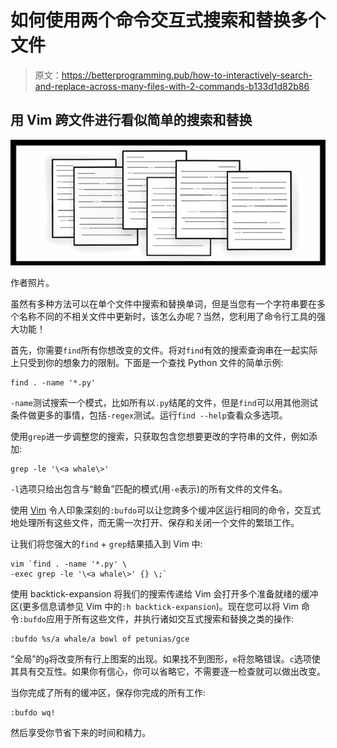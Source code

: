 # 如何使用两个命令交互式搜索和替换多个文件

> 原文：<https://betterprogramming.pub/how-to-interactively-search-and-replace-across-many-files-with-2-commands-b133d1d82b86>

## 用 Vim 跨文件进行看似简单的搜索和替换

![](img/7ba76750db5960327f97eff61e9b21ab.png)

作者照片。

虽然有多种方法可以在单个文件中搜索和替换单词，但是当您有一个字符串要在多个名称不同的不相关文件中更新时，该怎么办呢？当然，您利用了命令行工具的强大功能！

首先，你需要`find`所有你想改变的文件。将对`find`有效的搜索查询串在一起实际上只受到你的想象力的限制。下面是一个查找 Python 文件的简单示例:

```
find . -name '*.py'
```

`-name`测试搜索一个模式，比如所有以`.py`结尾的文件，但是`find`可以用其他测试条件做更多的事情，包括`-regex`测试。运行`find --help`查看众多选项。

使用`grep`进一步调整您的搜索，只获取包含您想要更改的字符串的文件，例如添加:

```
grep -le '\<a whale\>'
```

`-l`选项只给出包含与“鲸鱼”匹配的模式(用`-e`表示)的所有文件的文件名。

使用 [Vim](https://github.com/vim/vim) 令人印象深刻的`:bufdo`可以让您跨多个缓冲区运行相同的命令，交互式地处理所有这些文件，而无需一次打开、保存和关闭一个文件的繁琐工作。

让我们将您强大的`find` + `grep`结果插入到 Vim 中:

```
vim `find . -name '*.py' \
-exec grep -le '\<a whale\>' {} \;`
```

使用 backtick-expansion 将我们的搜索传递给 Vim 会打开多个准备就绪的缓冲区(更多信息请参见 Vim 中的`:h backtick-expansion`)。现在您可以将 Vim 命令`:bufdo`应用于所有这些文件，并执行诸如交互式搜索和替换之类的操作:

```
:bufdo %s/a whale/a bowl of petunias/gce
```

“全局”的`g`将改变所有行上图案的出现。如果找不到图形，`e`将忽略错误。`c`选项使其具有交互性。如果你有信心，你可以省略它，不需要逐一检查就可以做出改变。

当你完成了所有的缓冲区，保存你完成的所有工作:

```
:bufdo wq!
```

然后享受你节省下来的时间和精力。